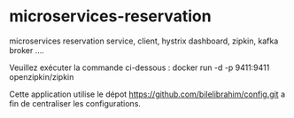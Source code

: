 # microservices-reservation
microservices reservation service, client, hystrix dashboard, zipkin, kafka broker ....


Veuillez exécuter la commande ci-dessous :
docker run -d -p 9411:9411 openzipkin/zipkin

Cette application utilise le dépot https://github.com/bilelibrahim/config.git a fin de centraliser les configurations.
